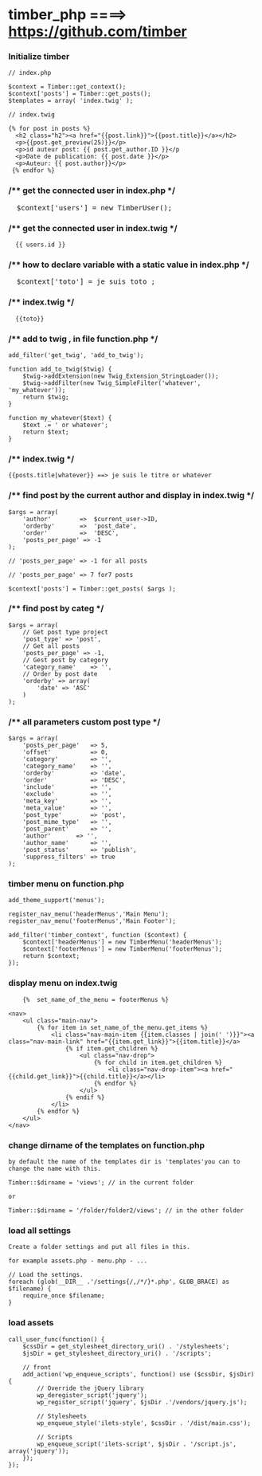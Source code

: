 # timber_php ====> https://github.com/timber

<h3> Initialize timber</h3>

```
// index.php

$context = Timber::get_context();
$context['posts'] = Timber::get_posts();
$templates = array( 'index.twig' );

// index.twig

{% for post in posts %}
  <h2 class="h2"><a href="{{post.link}}">{{post.title}}</a></h2>
  <p>{{post.get_preview(25)}}</p>
  <p>id auteur post: {{ post.get_author.ID }}</p
  <p>Date de publication: {{ post.date }}</p>
  <p>Auteur: {{ post.author}}</p>
 {% endfor %}
```

<h3> /** get the connected user in index.php */ </h3>

<pre>
  $context['users'] = new TimberUser();
</pre>

<h3> /** get the connected user in index.twig */ </h3>

```
  {{ users.id }}
```

<h3> /** how to declare variable  with a static value in index.php */ </h3>

<pre>
  $context['toto'] = je suis toto ;
</pre>

<h3>/** index.twig */</h3>

```
  {{toto}}
```

<h3>/** add to twig , in file function.php */</h3>

```
add_filter('get_twig', 'add_to_twig');

function add_to_twig($twig) {
    $twig->addExtension(new Twig_Extension_StringLoader());
    $twig->addFilter(new Twig_SimpleFilter('whatever', 'my_whatever'));
    return $twig;
}

function my_whatever($text) {
    $text .= ' or whatever';
    return $text;
}
```

<h3>/** index.twig */</h3>

```
{{posts.title|whatever}} ==> je suis le titre or whatever
```

<h3>/** find post by the current author and display in index.twig */</h3>

```
$args = array(
    'author'        =>  $current_user->ID,
    'orderby'       =>  'post_date',
    'order'         =>  'DESC',
    'posts_per_page' => -1
);

// 'posts_per_page' => -1 for all posts

// 'posts_per_page' => 7 for7 posts

$context['posts'] = Timber::get_posts( $args );
```

<h3>/** find post by categ */</h3>

```
$args = array(
    // Get post type project
    'post_type' => 'post',
    // Get all posts
    'posts_per_page' => -1,
    // Gest post by category
    'category_name'    => '',
    // Order by post date
    'orderby' => array(
        'date' => 'ASC'
    )
);
```
<h3>/** all parameters custom post type */</h3>

```
$args = array(
	'posts_per_page'   => 5,
	'offset'           => 0,
	'category'         => '',
	'category_name'    => '',
	'orderby'          => 'date',
	'order'            => 'DESC',
	'include'          => '',
	'exclude'          => '',
	'meta_key'         => '',
	'meta_value'       => '',
	'post_type'        => 'post',
	'post_mime_type'   => '',
	'post_parent'      => '',
	'author'	   => '',
	'author_name'	   => '',
	'post_status'      => 'publish',
	'suppress_filters' => true 
);
```

<h3>timber menu on function.php</h3>

```
add_theme_support('menus');

register_nav_menu('headerMenus','Main Menu');
register_nav_menu('footerMenus','Main Footer');

add_filter('timber_context', function ($context) {
    $context['headerMenus'] = new TimberMenu('headerMenus');
    $context['footerMenus'] = new TimberMenu('footerMenus');
    return $context;
});
```

<h3>display menu on index.twig</h3>

```
    {%  set_name_of_the_menu = footerMenus %}

<nav>
    <ul class="main-nav">
        {% for item in set_name_of_the_menu.get_items %}
            <li class="nav-main-item {{item.classes | join(' ')}}"><a class="nav-main-link" href="{{item.get_link}}">{{item.title}}</a>
                {% if item.get_children %}
                    <ul class="nav-drop">
                        {% for child in item.get_children %}
                            <li class="nav-drop-item"><a href="{{child.get_link}}">{{child.title}}</a></li>
                        {% endfor %}
                    </ul>
                {% endif %}
            </li>
        {% endfor %}
    </ul>
</nav>
```

<h3> change dirname of the templates on function.php </h3>

```
by default the name of the templates dir is 'templates'you can to change the name with this.

Timber::$dirname = 'views'; // in the current folder

or 

Timber::$dirname = '/folder/folder2/views'; // in the other folder

```

<h3> load all settings </h3>

```
Create a folder settings and put all files in this.

for example assets.php - menu.php - ...

// Load the settings.
foreach (glob(__DIR__ .'/settings{/,/*/}*.php', GLOB_BRACE) as $filename) {
    require_once $filename;
}
```
<h3> load assets </h3>

```
call_user_func(function() {
    $cssDir = get_stylesheet_directory_uri() . '/stylesheets';
    $jsDir = get_stylesheet_directory_uri() . '/scripts';

    // front
    add_action('wp_enqueue_scripts', function() use ($cssDir, $jsDir) {
        // Override the jQuery library
        wp_deregister_script('jquery');
        wp_register_script('jquery', $jsDir .'/vendors/jquery.js');

        // Stylesheets
        wp_enqueue_style('ilets-style', $cssDir . '/dist/main.css');

        // Scripts
        wp_enqueue_script('ilets-script', $jsDir . '/script.js',  array('jquery'));
    });
});
```
